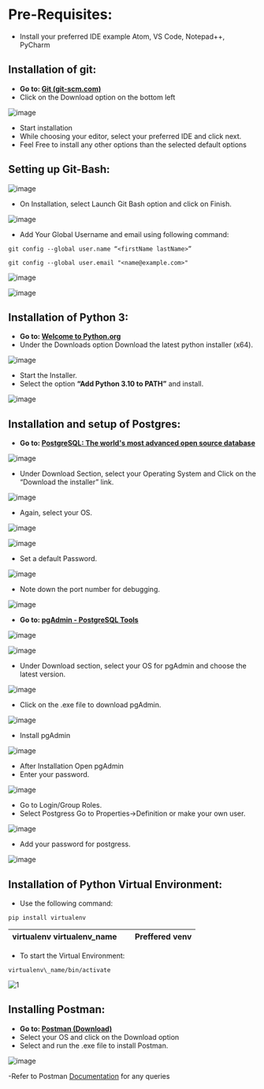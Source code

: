 # Pre-Requisites:

- Install your preferred IDE example Atom, VS Code, Notepad++, PyCharm

## **Installation of git:**

- **Go to: [Git (git-scm.com)](https://git-scm.com/)**
- Click on the Download option on the bottom left 


 ![image](https://user-images.githubusercontent.com/55577773/161759717-b0466942-c02f-4110-bc5e-3e72799e1789.png)


- Start installation
- While choosing your editor, select your preferred IDE and click next.
- Feel Free to install any other options than the selected default options

## **Setting up Git-Bash:**


![image](https://user-images.githubusercontent.com/55577773/161759800-3a3f808d-50f5-47d1-80c0-638580c68ec8.png)


- On Installation, select Launch Git Bash option and click on Finish.


 ![image](https://user-images.githubusercontent.com/55577773/161760070-a75e2ca9-e65e-4a20-a3a0-10f3675a5ddf.png)




- Add Your Global Username and email using following command:



```
git config --global user.name “<firstName lastName>” 
```

```
git config --global user.email "<name@example.com>"
```


![image](https://user-images.githubusercontent.com/55577773/161761380-027f7d84-9444-41d9-a5ba-a15914333426.png)

![image](https://user-images.githubusercontent.com/55577773/161762236-eaa6cfc0-ae21-4807-a8f7-685117402e7b.png)


##  **Installation of Python 3:**

- **Go to: [Welcome to Python.org](https://www.python.org/)**
- Under the Downloads option Download the latest python installer (x64).

![image](https://user-images.githubusercontent.com/55577773/161762337-a24b0e56-6620-4aeb-bdc9-4166eaa0d89e.png)


- Start the Installer.
- Select the option **“Add Python 3.10 to PATH”** and install.

![image](https://user-images.githubusercontent.com/55577773/161762389-e68cd2d6-b5fc-4f0b-b55a-530493023a89.png)



##  **Installation and setup of Postgres:**

- **Go to:  [PostgreSQL: The world's most advanced open source database](https://www.postgresql.org/)**

![image](https://user-images.githubusercontent.com/55577773/161762460-8727306c-4bf0-4736-ada5-42b1cd9cace7.png)

- Under Download Section, select your Operating System and Click on the “Download the installer” link.


![image](https://user-images.githubusercontent.com/55577773/161762514-dea3ce0a-15df-4b50-a6ed-45b26667c7bf.png)

- Again, select your OS.


![image](https://user-images.githubusercontent.com/55577773/161762603-83026369-935c-480c-b2eb-f4e3e803d5af.png)

![image](https://user-images.githubusercontent.com/55577773/161764401-585e3b5a-fe3d-44ca-a848-86b9ddf8687c.png)

- Set a default Password.

![image](https://user-images.githubusercontent.com/55577773/161764515-8f4a6992-442f-4900-ab2e-799d58211a57.png)

- Note down the port number for debugging.

![image](https://user-images.githubusercontent.com/55577773/161764731-e0815f0d-3b97-405b-8d39-ec1a0ed5a771.png)



- **Go to: [pgAdmin - PostgreSQL Tools](https://www.pgadmin.org/)**

![image](https://user-images.githubusercontent.com/55577773/161769293-ae42c2a0-b030-47b5-a036-b36d305d5b6f.png)

![image](https://user-images.githubusercontent.com/55577773/161769366-4118d242-3279-47be-b7b3-e6d5abb29e43.png)


- Under Download section, select your OS for pgAdmin and choose the latest version.

![image](https://user-images.githubusercontent.com/55577773/161769406-69db7784-f7e7-4b54-855d-b685f61d4783.png)

- Click on the .exe file to download pgAdmin.

![image](https://user-images.githubusercontent.com/55577773/161769433-cfd2434c-d707-4f6d-b8aa-595796c68fd8.png)

- Install pgAdmin

![image](https://user-images.githubusercontent.com/55577773/161769467-192853a2-06ae-4b68-b79f-79560b684c3d.png)

- After Installation Open pgAdmin
- Enter your password.

![image](https://user-images.githubusercontent.com/55577773/161769506-b1112db1-67e8-4a82-ac9d-817d95556b33.png)

- Go to Login/Group Roles.
- Select Postgress Go to Properties->Definition or make your own user.

![image](https://user-images.githubusercontent.com/55577773/161769604-13bd365b-af29-4288-90c6-98fe80ec7458.png)

- Add your password for postgress.

![image](https://user-images.githubusercontent.com/55577773/161769641-16fb9e19-d5f0-42df-b566-fb821c932c8c.png)


##  **Installation of Python Virtual Environment:**

- Use the following command:

```
pip install virtualenv
```

|virtualenv virtualenv\_name| |Preffered venv|
| :- | :- | :- |


- To start the Virtual Environment:

```
virtualenv\_name/bin/activate
```
![1](https://user-images.githubusercontent.com/102720146/161898687-7a76cb01-0b71-46f4-bad4-fa7a825400ee.PNG)


## **Installing Postman:**

- **Go to: [Postman (Download)](https://www.postman.com/downloads/)**
- Select your OS and click on the Download option
- Select and run the .exe file to install Postman.

![image](https://user-images.githubusercontent.com/55577773/161771814-9592eafb-ee73-4538-8ab6-181550bd36ef.png)

-Refer to Postman [Documentation](https://learning.postman.com/docs/getting-started/introduction/) for any queries 






